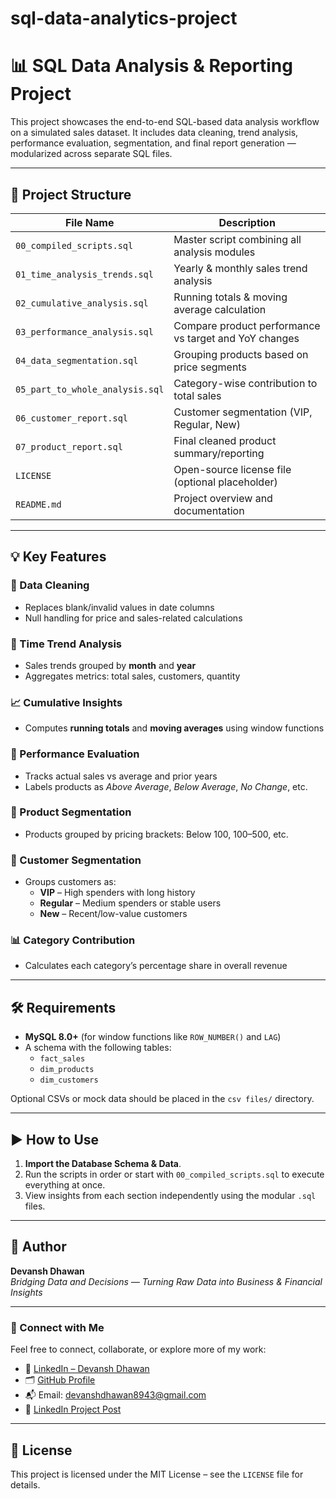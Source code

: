 # sql-data-analytics-project

# 📊 SQL Data Analysis & Reporting Project

This project showcases the end-to-end SQL-based data analysis workflow on a simulated sales dataset. It includes data cleaning, trend analysis, performance evaluation, segmentation, and final report generation — modularized across separate SQL files.

---

## 📁 Project Structure

| File Name                  | Description                                                |
|----------------------------|------------------------------------------------------------|
| `00_compiled_scripts.sql` | Master script combining all analysis modules               |
| `01_time_analysis_trends.sql` | Yearly & monthly sales trend analysis                     |
| `02_cumulative_analysis.sql` | Running totals & moving average calculation               |
| `03_performance_analysis.sql` | Compare product performance vs target and YoY changes     |
| `04_data_segmentation.sql` | Grouping products based on price segments                 |
| `05_part_to_whole_analysis.sql` | Category-wise contribution to total sales              |
| `06_customer_report.sql`  | Customer segmentation (VIP, Regular, New)                  |
| `07_product_report.sql`   | Final cleaned product summary/reporting                    |
| `LICENSE`                 | Open-source license file (optional placeholder)            |
| `README.md`               | Project overview and documentation                         |

---

## 💡 Key Features

### 🔧 Data Cleaning
- Replaces blank/invalid values in date columns
- Null handling for price and sales-related calculations

### 📅 Time Trend Analysis
- Sales trends grouped by **month** and **year**
- Aggregates metrics: total sales, customers, quantity

### 📈 Cumulative Insights
- Computes **running totals** and **moving averages** using window functions

### 🎯 Performance Evaluation
- Tracks actual sales vs average and prior years
- Labels products as *Above Average*, *Below Average*, *No Change*, etc.

### 🧩 Product Segmentation
- Products grouped by pricing brackets: Below 100, 100–500, etc.

### 🧠 Customer Segmentation
- Groups customers as:
  - **VIP** – High spenders with long history
  - **Regular** – Medium spenders or stable users
  - **New** – Recent/low-value customers

### 📊 Category Contribution
- Calculates each category’s percentage share in overall revenue

---

## 🛠 Requirements

- **MySQL 8.0+** (for window functions like `ROW_NUMBER()` and `LAG`)
- A schema with the following tables:
  - `fact_sales`
  - `dim_products`
  - `dim_customers`

Optional CSVs or mock data should be placed in the `csv files/` directory.

---

## ▶️ How to Use

1. **Import the Database Schema & Data**.
2. Run the scripts in order or start with `00_compiled_scripts.sql` to execute everything at once.
3. View insights from each section independently using the modular `.sql` files.

---

## 👤 Author  
**Devansh Dhawan**  
*Bridging Data and Decisions — Turning Raw Data into Business & Financial Insights*

---

### 🔗 Connect with Me

Feel free to connect, collaborate, or explore more of my work:

- 💼 [LinkedIn – Devansh Dhawan](https://www.linkedin.com/in/devanshdhawan)
- 🗂️ [GitHub Profile](https://github.com/DevDhawan1)
- 📬 Email: [devanshdhawan8943@gmail.com](mailto:devanshdhawan8943@gmail.com)
- 🔖 [LinkedIn Project Post](https://www.linkedin.com/posts/devanshdhawan_project-sql-data)

---

## 📄 License

This project is licensed under the MIT License – see the `LICENSE` file for details.

